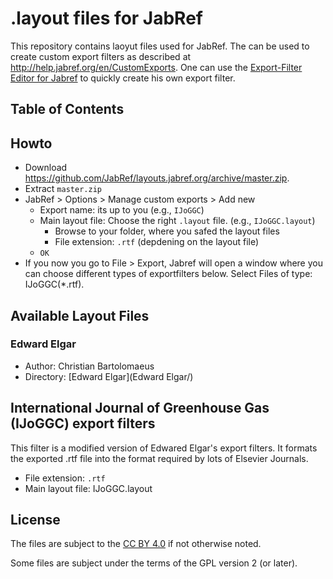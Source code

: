 # .layout files for JabRef

This repository contains laoyut files used for JabRef.
The can be used to create custom export filters as described at <http://help.jabref.org/en/CustomExports>.
One can use the [
Export-Filter Editor for Jabref](https://sourceforge.net/projects/efe/) to quickly create his own export filter.

## Table of Contents

<!-- generated by https://github.com/jonschlinkert/markdown-toc using markdown-toc -i README.md -->

<!-- toc -->

<!-- tocstop -->

## Howto

- Download <https://github.com/JabRef/layouts.jabref.org/archive/master.zip>.
- Extract `master.zip`
- JabRef > Options > Manage custom exports > Add new
  - Export name: its up to you (e.g., `IJoGGC`)
  - Main layout file: Choose the right `.layout` file. (e.g., `IJoGGC.layout`)
    - Browse to your folder, where you safed the layout files
	- File extension: `.rtf` (depdening on the layout file)
  - `OK`
- If you now you go to File > Export, Jabref will open a window where you can choose different types of exportfilters below. Select Files of type: IJoGGC(*.rtf).


## Available Layout Files


### Edward Elgar

- Author:  Christian Bartolomaeus
- Directory: [Edward Elgar](Edward Elgar/)


## International Journal of Greenhouse Gas (IJoGGC) export filters

This filter is a modified version of Edwared Elgar's export filters.
It formats the exported .rtf file into the format required by lots of Elsevier Journals.

- File extension: `.rtf`
- Main layout file: IJoGGC.layout


## License

The files are subject to the [CC BY 4.0](https://creativecommons.org/licenses/by/4.0/) if not otherwise noted.

Some files are subject under the terms of the GPL version 2 (or later).
